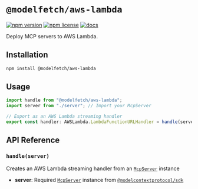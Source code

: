 # `@modelfetch/aws-lambda`

[![npm version](https://img.shields.io/npm/v/@modelfetch/aws-lambda.svg)](https://www.npmjs.com/package/@modelfetch/aws-lambda)
[![npm license](https://img.shields.io/npm/l/@modelfetch/aws-lambda.svg)](https://www.npmjs.com/package/@modelfetch/aws-lambda)
[![docs](https://img.shields.io/badge/docs-modelfetch.com-blue)](https://www.modelfetch.com/docs/runtime/aws-lambda)

Deploy MCP servers to AWS Lambda.

## Installation

```bash
npm install @modelfetch/aws-lambda
```

## Usage

```typescript
import handle from "@modelfetch/aws-lambda";
import server from "./server"; // Import your McpServer

// Export as an AWS Lambda streaming handler
export const handler: AWSLambda.LambdaFunctionURLHandler = handle(server);
```

## API Reference

### `handle(server)`

Creates an AWS Lambda streaming handler from an [`McpServer`](https://github.com/modelcontextprotocol/typescript-sdk?tab=readme-ov-file#server) instance

- **server**: Required [`McpServer`](https://github.com/modelcontextprotocol/typescript-sdk?tab=readme-ov-file#server) instance from [`@modelcontextprotocol/sdk`](https://github.com/modelcontextprotocol/typescript-sdk)
